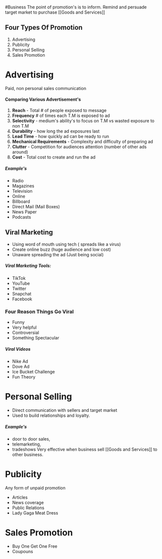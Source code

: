 #Business 
The point of promotion's is to inform. Remind and persuade target market to purchase [[Goods and Services]]

## Four Types Of Promotion

1. Advertising
2. Publicity
3. Personal Selling
4. Sales Promotion
# Advertising
Paid, non personal sales communication
#### Comparing Various Advertisement's
1. **Reach** - Total # of people exposed to message
2. **Frequency** # of times each T.M is exposed to ad
3. **Selectivity** - medium's ability's to focus on T.M vs wasted exposure to non T.M
4. **Durability** - how long the ad exposures last
5.  **Lead Time** - how quickly ad can be ready to run
6. **Mechanical Requirements** - Complexity and difficulty of preparing ad
7. **Clutter** - Competition for audiences attention (number of other ads around)
8. **Cost** - Total cost to create and run the ad
##### Example's
- Radio
- Magazines
- Television
- Online
- Billboard
- Direct Mail (Mail Boxes)
- News Paper
- Podcasts
## Viral Marketing
- Using word of mouth using tech ( spreads like a virus)
- Create online buzz (huge audience and low cost)
- Unaware spreading the ad (Just being social)
##### Viral Marketing Tools:
- TikTok
- YouTube
- Twitter
- Snapchat
- Facebook
### Four Reason Things Go Viral
- Funny
- Very helpful
- Controversial
- Something Spectacular
##### Viral Videos
- Nike Ad
- Dove Ad
- Ice Bucket Challenge
- Fun Theory
# Personal Selling
- Direct communication with sellers and target market
- Used to build relationships and loyalty.
##### Example's
- door to door sales, 
- telemarketing, 
-  tradeshows
Very effective when business sell [[Goods and Services]] to other business.


# Publicity
Any form of unpaid promotion
- Articles
- News coverage
- Public Relations
- Lady Gaga Meat Dress

# Sales Promotion
- Buy One Get One Free
- Coupouns 

